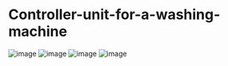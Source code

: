 # Controller-unit-for-a-washing-machine
![image](https://github.com/michealsafwat/Controller-unit-for-a-washing-machine/assets/51376282/caa980a7-7e3d-4e55-ad60-e21f16725d91)
![image](https://github.com/michealsafwat/Controller-unit-for-a-washing-machine/assets/51376282/046978b8-5575-4311-9af3-fe356043c2a1)
![image](https://github.com/michealsafwat/Controller-unit-for-a-washing-machine/assets/51376282/abe51655-5deb-4047-819e-14c7a8193875)
![image](https://github.com/michealsafwat/Controller-unit-for-a-washing-machine/assets/51376282/7ec93f61-ff12-4448-8b59-1e791ae84e6b)
